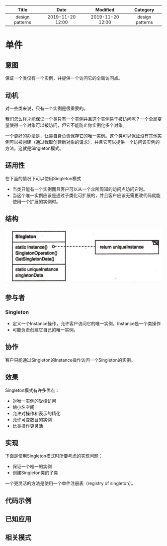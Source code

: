 | Title                | Date             | Modified         | Category          |
|:--------------------:|:----------------:|:----------------:|:-----------------:|
| design patterns      | 2019-11-20 12:00 | 2019-11-20 12:00 | design patterns   |

# 单件

## 意图
保证一个类仅有一个实例，并提供一个访问它的全局访问点。

## 动机
对一些类来说，只有一个实例是很重要的。

我们怎么样才能保证一个类只有一个实例并且这个实例易于被访问呢？一个全局变量使得一个对象可以被访问，但它不能防止你实例化多个对象。

一个更好的办法是，让类自身负责保存它的唯一实例。这个类可以保证没有其他实例可以被创建（通过截取创建新对象的请求），并且它可以提供一个访问该实例的方法。这就是Singleton模式。


## 适用性
在下面的情况下可以使用Singleton模式
- 当类只能有一个实例而且客户可以从一个众所周知的访问点访问它时。
- 当这个唯一实例应该是通过子类化可扩展的，并且客户应该无需更改代码就能使用一个扩展的实例时。

## 结构

![](./images/singleton.png)


## 参与者

### Singleton
- 定义一个Instance操作，允许客户访问它的唯一实例。Instance是一个类操作
- 可能负责创建它自己的唯一实例。


## 协作
客户只能通过Singleton的Instance操作访问一个Singleton的实例。

## 效果
Singleton模式有许多优点：
- 对唯一实例的受控访问
- 缩小名空间
- 允许对操作和表示的精化
- 允许可变数目的实例
- 比类操作更灵活


## 实现
下面是使用Singleton模式时所要考虑的实现问题：
- 保证一个唯一的实例
- 创建Singleton类的子类



一个更灵活的方法是使用一个单件注册表（registry of singleton）。

## 代码示例


## 已知应用

## 相关模式
